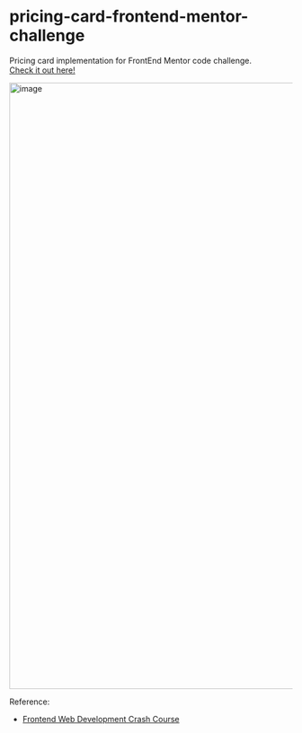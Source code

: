 # pricing-card-frontend-mentor-challenge
Pricing card implementation for FrontEnd Mentor code challenge. <br>
<a href="https://sarahhannes.github.io/pricing-card-frontend-mentor-challenge/">Check it out here!</a>

<img width="1080" alt="image" src="https://github.com/user-attachments/assets/d4f7c217-cf91-4c1c-a229-ebe18f373bef">

Reference:
- <a href="https://youtu.be/zJSY8tbf_ys">Frontend Web Development Crash Course</a>
